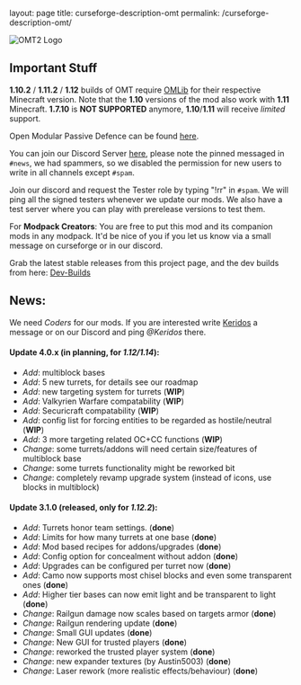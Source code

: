 layout: page
title: curseforge-description-omt
permalink: /curseforge-description-omt/

![OMT2 Logo](https://media-elerium.cursecdn.com/attachments/23/882/newsplashbnw.PNG)

## Important Stuff

**1.10.2** / **1.11.2** / **1.12** builds of OMT require [OMLib](https://minecraft.curseforge.com/projects/omlib) for their respective Minecraft version.
Note that the **1.10** versions of the mod also work with **1.11** Minecraft.
**1.7.10** is **NOT SUPPORTED** anymore, **1.10**/**1.11** will receive _limited_ support.

Open Modular Passive Defence can be found [here](https://minecraft.curseforge.com/projects/open-modular-passive-defense).

You can join our Discord Server [here](https://discord.gg/SEG695u), please note the pinned messaged in `#news`, we had spammers, so we disabled the permission for new users to write in all channels except `#spam`.

Join our discord and request the Tester role by typing "!rr" in `#spam`. We will ping all the signed testers whenever we update our mods. We also have a test server where you can play with prerelease versions to test them.

For **Modpack Creators**: You are free to put this mod and its companion mods in any modpack. It'd be nice of you if you let us know via a small message on curseforge or in our discord.

Grab the latest stable releases from this project page, and the dev builds from here: [Dev-Builds](https://jenkins.ironhide.de/job/OMTTeam/)

## News:
We need _Coders_ for our mods. If you are interested write [Keridos](https://www.curseforge.com/members/keridos) a message or on our Discord and ping _@Keridos_ there.

#### Update 4.0.x (**in planning**, for _1.12/1.14_):
- _Add_: multiblock bases
- _Add_: 5 new turrets, for details see our roadmap
- _Add_: new targeting system for turrets (**WIP**)
- _Add_: Valkyrien Warfare compatability (**WIP**)
- _Add_: Securicraft compatability (**WIP**)
- _Add_: config list for forcing entities to be regarded as hostile/neutral (**WIP**)
- _Add_: 3 more targeting related OC+CC functions (**WIP**)
- _Change_: some turrets/addons will need certain size/features of multiblock base
- _Change_: some turrets functionality might be reworked bit
- _Change_: completely revamp upgrade system (instead of icons, use blocks in multiblock)

#### Update 3.1.0 (**released**, only for _1.12.2_):
- _Add_: Turrets honor team settings. (**done**)
- _Add_: Limits for how many turrets at one base (**done**)
- _Add_: Mod based recipes for addons/upgrades (**done**)
- _Add_: Config option for concealment without addon (**done**)
- _Add_: Upgrades can be configured per turret now (**done**)
- _Add_: Camo now supports most chisel blocks and even some transparent ones (**done**)
- _Add_: Higher tier bases can now emit light and be transparent to light (**done**)
- _Change_: Railgun damage now scales based on targets armor (**done**)
- _Change_: Railgun rendering update (**done**)
- _Change_: Small GUI updates (**done**)
- _Change_: New GUI for trusted players (**done**)
- _Change_: reworked the trusted player system (**done**)
- _Change_: new expander textures (by Austin5003) (**done**)
- _Change_: Laser rework (more realistic effects/behaviour) (**done**)
